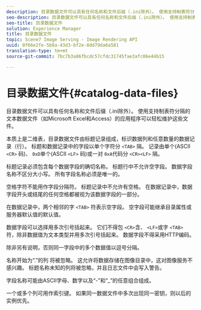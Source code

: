 ```yaml
---
description: 目录数据文件可以具有任何名称和文件后缀（.ini除外）。 使用支持制表符分隔的文本数据文件（如Microsoft Excel和Access）的应用程序可以轻松维护这些文件。
seo-description: 目录数据文件可以具有任何名称和文件后缀（.ini除外）。 使用支持制表符分隔的文本数据文件（如Microsoft Excel和Access）的应用程序可以轻松维护这些文件。
seo-title: 目录数据文件
solution: Experience Manager
title: 目录数据文件
topic: Scene7 Image Serving - Image Rendering API
uuid: 0f66e2fe-5b8a-43d3-bf2e-8dd79da6a581
translation-type: tm+mt
source-git-commit: 7bc7b3a86fbcdc57cfdc31745fae3afc06e44b15

---
```



# 目录数据文件{#catalog-data-files}

目录数据文件可以具有任何名称和文件后缀（.ini除外）。 使用支持制表符分隔的文本数据文件（如Microsoft Excel和Access）的应用程序可以轻松维护这些文件。

本质上是二维表，目录数据文件由标题记录组成，标识数据列和任意数量的数据记录（行）。 标题和数据记录中的字段以单个字符分 `<TAB>` 隔。 记录由单个(ASCII `<CR>` 码)、 `0xD`单个(ASCII `<LF>` 码)或一对 `0xA`代码分 `<CR><LF>` 隔。

标题记录必须包含每个数据字段的确切名称。 标题行中不允许空字段。 数据字段名称不区分大小写。 所有字段名称必须是唯一的。

空格字符不能用作字段分隔符。 标题记录中不允许有空格。 在数据记录中，数据字段开头或结尾的任何空格都被视为该数据字段的一部分。

在数据记录中，两个相邻的字 `<TAB>` 符表示空字段。 空字段可能继承目录属性或服务器默认值的默认值。

数据字段可以选择用多次引号括起来。 它们不得包 `<CR>`含、 `<LF>`或字 `<TAB>` 符，除非数据值为文本类型并用多次引号括起来。 数据字段不得采用HTTP编码。

除非另有说明，否则同一字段中的多个数据值以逗号分隔。

名称开始为“.”的列 将被忽略。 这允许将数据存储在图像目录中，这对图像服务不感兴趣。 标题名称未知的列将被忽略，并且日志文件中会写入警告。

字段名称可能由ASCII字母、数字以及“-”和“_”的任意组合组成。

一个或多个列可用作索引键。 如果同一数据文件中多次出现同一密钥，则以后的实例优先。
